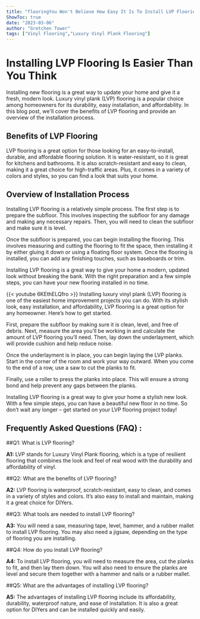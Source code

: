 ```yaml
---
title: "flooringYou Won't Believe How Easy It Is To Install LVP Flooring - Here's How!"
ShowToc: true 
date: "2023-03-06"
author: "Gretchen Tower" 
tags: ["Vinyl Flooring","Luxury Vinyl Plank Flooring"]
---
```

# Installing LVP Flooring Is Easier Than You Think

Installing new flooring is a great way to update your home and give it a fresh, modern look. Luxury vinyl plank (LVP) flooring is a popular choice among homeowners for its durability, easy installation, and affordability. In this blog post, we'll cover the benefits of LVP flooring and provide an overview of the installation process.

## Benefits of LVP Flooring

LVP flooring is a great option for those looking for an easy-to-install, durable, and affordable flooring solution. It is water-resistant, so it is great for kitchens and bathrooms. It is also scratch-resistant and easy to clean, making it a great choice for high-traffic areas. Plus, it comes in a variety of colors and styles, so you can find a look that suits your home.

## Overview of Installation Process

Installing LVP flooring is a relatively simple process. The first step is to prepare the subfloor. This involves inspecting the subfloor for any damage and making any necessary repairs. Then, you will need to clean the subfloor and make sure it is level.

Once the subfloor is prepared, you can begin installing the flooring. This involves measuring and cutting the flooring to fit the space, then installing it by either gluing it down or using a floating floor system. Once the flooring is installed, you can add any finishing touches, such as baseboards or trim.

Installing LVP flooring is a great way to give your home a modern, updated look without breaking the bank. With the right preparation and a few simple steps, you can have your new flooring installed in no time.

{{< youtube 6KEthELQfro >}} 
Installing luxury vinyl plank (LVP) flooring is one of the easiest home improvement projects you can do. With its stylish look, easy installation, and affordability, LVP flooring is a great option for any homeowner. Here’s how to get started.

First, prepare the subfloor by making sure it is clean, level, and free of debris. Next, measure the area you’ll be working in and calculate the amount of LVP flooring you’ll need. Then, lay down the underlayment, which will provide cushion and help reduce noise.

Once the underlayment is in place, you can begin laying the LVP planks. Start in the corner of the room and work your way outward. When you come to the end of a row, use a saw to cut the planks to fit.

Finally, use a roller to press the planks into place. This will ensure a strong bond and help prevent any gaps between the planks.

Installing LVP flooring is a great way to give your home a stylish new look. With a few simple steps, you can have a beautiful new floor in no time. So don’t wait any longer – get started on your LVP flooring project today!

## Frequently Asked Questions (FAQ) :
##Q1: What is LVP flooring?

**A1:** LVP stands for Luxury Vinyl Plank flooring, which is a type of resilient flooring that combines the look and feel of real wood with the durability and affordability of vinyl.

##Q2: What are the benefits of LVP flooring?

**A2:** LVP flooring is waterproof, scratch-resistant, easy to clean, and comes in a variety of styles and colors. It’s also easy to install and maintain, making it a great choice for DIYers.

##Q3: What tools are needed to install LVP flooring?

**A3:** You will need a saw, measuring tape, level, hammer, and a rubber mallet to install LVP flooring. You may also need a jigsaw, depending on the type of flooring you are installing.

##Q4: How do you install LVP flooring?

**A4:** To install LVP flooring, you will need to measure the area, cut the planks to fit, and then lay them down. You will also need to ensure the planks are level and secure them together with a hammer and nails or a rubber mallet.

##Q5: What are the advantages of installing LVP flooring?

**A5:** The advantages of installing LVP flooring include its affordability, durability, waterproof nature, and ease of installation. It is also a great option for DIYers and can be installed quickly and easily.





